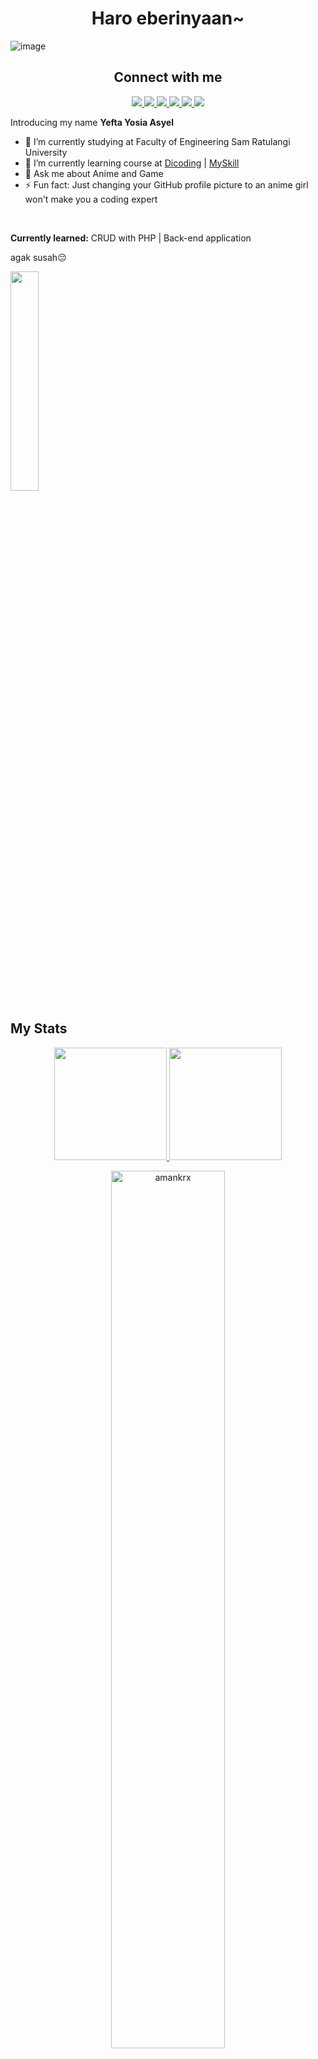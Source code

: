 <h1 align="center">Haro eberinyaan~</h1>

![image](https://github.com/yeftakun/yeftakun/assets/112306795/94f13d44-3eb0-471c-b24d-1111a676fe9c)

<h2 align="center">Connect with me</h2>
<p align="center">
	<a href="https://www.linkedin.com/in/yefta-yosia-asyel-43b802288">
		<img src="https://img.shields.io/badge/LinkedIn-0077B5?style=for-the-badge&logo=linkedin&logoColor=white" />
	</a>
  <a href="https://www.facebook.com/profile.php?id=100033274762510">
		<img src="https://img.shields.io/badge/Facebook-1877F2?style=for-the-badge&logo=facebook&logoColor=white" />
	</a>
  <a href="https://instagram.com/yeftaasyel?igshid=NGVhN2U2NjQ0Yg">
		<img src="https://img.shields.io/badge/Instagram-E4405F?style=for-the-badge&logo=instagram&logoColor=white" />
	</a>
  <a href="https://youtube.com/@yeftakun?si=daW59SNWa2q08GOo">
		<img src="https://img.shields.io/badge/YouTube-FF0000?style=for-the-badge&logo=youtube&logoColor=white" />
	</a>
	<a href="https://github.com/yeftakun">
		<img src="https://img.shields.io/badge/GitHub-100000?style=for-the-badge&logo=github&logoColor=white" />
	</a>
  <a href="mailto:yeftakun34@gmail.com">
		<img src="https://img.shields.io/badge/Gmail-D14836?style=for-the-badge&logo=gmail&logoColor=white" />
	</a>
</p>

<!-- <p align="right">
	<img src="https://komarev.com/ghpvc/?username=yeftakun&color=blueviolet&style=flat-square&label=Profile+Views" />
</p> -->

Introducing my name **Yefta Yosia Asyel**
<!--
**yeftakun/yeftakun** is a ✨ _special_ ✨ repository because its `README.md` (this file) appears on your GitHub profile.

Here are some ideas to get you started:
-->
- 🔭 I’m currently studying at Faculty of Engineering Sam Ratulangi University
- 🌱 I’m currently learning course at [Dicoding](https://www.dicoding.com/users/yeftakun/academies) | [MySkill](https://myskill.id/)
- 💬 Ask me about Anime and Game
- ⚡ Fun fact: Just changing your GitHub profile picture to an anime girl won't make you a coding expert
<!-- - 😄 Pronouns: wibu -->
<br>
<p><strong>Currently learned:</strong> CRUD with PHP | Back-end application</p> 

agak susah😔

<!-- ![BocchiTheRockHitoriGotohGIF](https://github.com/yeftakun/yeftakun/assets/112306795/cb34f569-ec93-4e35-adc9-4e4ca0ff4a25) 
![tenor](https://github.com/yeftakun/yeftakun/assets/112306795/4a78d5c3-fb8b-48c9-9303-560262673b4e)-->

<img src="https://github.com/yeftakun/yeftakun/assets/112306795/4a78d5c3-fb8b-48c9-9303-560262673b4e" width=30% />


## My Stats

<p align="center">
<a href="https://github.com/yeftakun">
  <img height="180em" src="https://github-readme-stats-eight-theta.vercel.app/api?username=yeftakun&show_icons=true&theme=algolia&include_all_commits=true&count_private=true"/>
  <img height="180em" src="https://github-readme-stats-eight-theta.vercel.app/api/top-langs/?username=yeftakun&layout=compact&theme=algolia"/>
</a>
</p>
<p align="center">
	<img width="60%" src="https://github-readme-stats.vercel.app/api/wakatime?username=yeftakun&theme=algolia&show_icons=true" alt="amankrx" />
</p>

<a href="https://wakatime.com/@c0f068d6-5021-484a-b546-4c068cd8909a"><img src="https://wakatime.com/badge/user/c0f068d6-5021-484a-b546-4c068cd8909a.svg" alt="Total time coded since Jul 28 2023" /></a>
